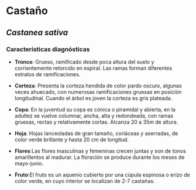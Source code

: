 # Castaño 
## *_Castanea sativa_*
### Características diagnósticas

* **Tronco**: Grueso, ramificado desde poca altura del suelo y corrientemente retorcido en espiral. Las ramas forman diferentes estratos de ramificaciones. 

* **Corteza**: Presenta la corteza hendida de color pardo oscuro, algunas veces ahuecado, con numerosas ramificaciones gruesas en posición longitudinal. Cuando el árbol es joven la corteza es gris plateada. 

* **Copa**: En la juventud su copa es cónica o piramidal y abierta, en la adultez se vuelve columnar, ancha, alta y redondeada, con ramas gruesas, rectas y relativamente cortas. Alcanza 20 a 35m de altura. 

* **Hoja**: Hojas lanceoladas de gran tamaño, coriáceas y aserradas, de color verde brillante y hasta 20 cm de longitud. 

* **Flores**:Las flores masculinas y femeninas crecen juntas y son de tonos amarillentos al madurar. La floración se produce durante los meses de mayo-junio. 

* **Fruto**:El fruto es un aquenio cubierto por una cúpula espinosa o erizo de color verde, en cuyo interior se localizan de 2-7 castañas. 